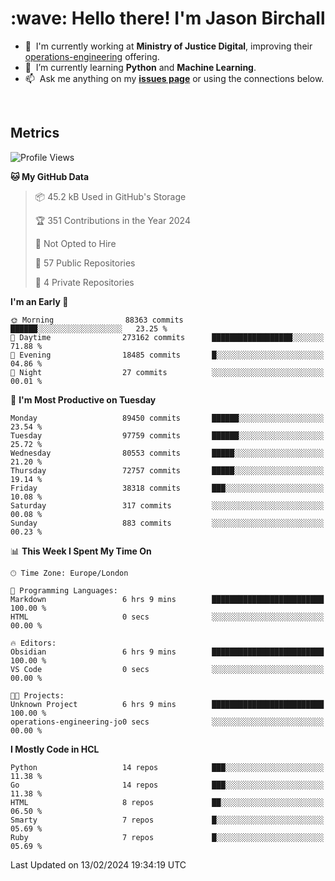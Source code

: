<h1 align="left" id="jason-title">:wave: Hello there! I'm Jason Birchall</h1>

- :office: &nbsp;I'm currently working at **Ministry of Justice Digital**, improving their [operations-engineering](https://github.com/ministryofjustice/operations-engineering) offering.
- :seedling: &nbsp;I’m currently learning **Python** and **Machine Learning**.
- :mailbox: &nbsp;Ask me anything on my **[issues page]** or using the connections below.


<br>


<h2>Metrics</h2>

<!--START_SECTION:waka-->
![Profile Views](http://img.shields.io/badge/Profile%20Views-0-blue)

**🐱 My GitHub Data** 

> 📦 45.2 kB Used in GitHub's Storage 
 > 
> 🏆 351 Contributions in the Year 2024
 > 
> 🚫 Not Opted to Hire
 > 
> 📜 57 Public Repositories 
 > 
> 🔑 4 Private Repositories 
 > 
**I'm an Early 🐤** 

```text
🌞 Morning                88363 commits       ██████░░░░░░░░░░░░░░░░░░░   23.25 % 
🌆 Daytime                273162 commits      ██████████████████░░░░░░░   71.88 % 
🌃 Evening                18485 commits       █░░░░░░░░░░░░░░░░░░░░░░░░   04.86 % 
🌙 Night                  27 commits          ░░░░░░░░░░░░░░░░░░░░░░░░░   00.01 % 
```
📅 **I'm Most Productive on Tuesday** 

```text
Monday                   89450 commits       ██████░░░░░░░░░░░░░░░░░░░   23.54 % 
Tuesday                  97759 commits       ██████░░░░░░░░░░░░░░░░░░░   25.72 % 
Wednesday                80553 commits       █████░░░░░░░░░░░░░░░░░░░░   21.20 % 
Thursday                 72757 commits       █████░░░░░░░░░░░░░░░░░░░░   19.14 % 
Friday                   38318 commits       ███░░░░░░░░░░░░░░░░░░░░░░   10.08 % 
Saturday                 317 commits         ░░░░░░░░░░░░░░░░░░░░░░░░░   00.08 % 
Sunday                   883 commits         ░░░░░░░░░░░░░░░░░░░░░░░░░   00.23 % 
```


📊 **This Week I Spent My Time On** 

```text
🕑︎ Time Zone: Europe/London

💬 Programming Languages: 
Markdown                 6 hrs 9 mins        █████████████████████████   100.00 % 
HTML                     0 secs              ░░░░░░░░░░░░░░░░░░░░░░░░░   00.00 % 

🔥 Editors: 
Obsidian                 6 hrs 9 mins        █████████████████████████   100.00 % 
VS Code                  0 secs              ░░░░░░░░░░░░░░░░░░░░░░░░░   00.00 % 

🐱‍💻 Projects: 
Unknown Project          6 hrs 9 mins        █████████████████████████   100.00 % 
operations-engineering-jo0 secs              ░░░░░░░░░░░░░░░░░░░░░░░░░   00.00 % 
```

**I Mostly Code in HCL** 

```text
Python                   14 repos            ███░░░░░░░░░░░░░░░░░░░░░░   11.38 % 
Go                       14 repos            ███░░░░░░░░░░░░░░░░░░░░░░   11.38 % 
HTML                     8 repos             ██░░░░░░░░░░░░░░░░░░░░░░░   06.50 % 
Smarty                   7 repos             █░░░░░░░░░░░░░░░░░░░░░░░░   05.69 % 
Ruby                     7 repos             █░░░░░░░░░░░░░░░░░░░░░░░░   05.69 % 
```




 Last Updated on 13/02/2024 19:34:19 UTC
<!--END_SECTION:waka-->

<!-- links -->

[issues page]: https://github.com/jasonBirchall/jasonBirchall/issues "jasonBirchall/issues"
